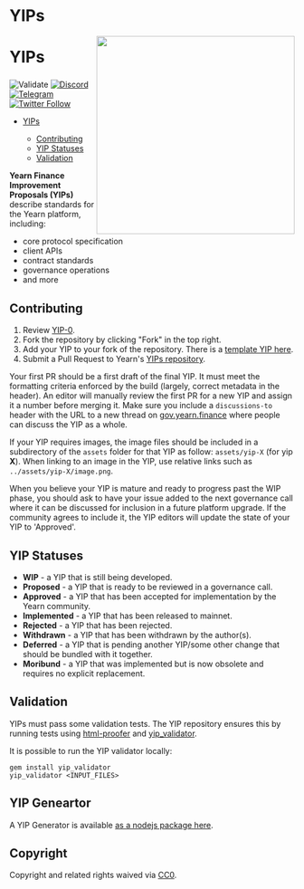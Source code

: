# YIPs

<!-- copyright 2020 yearn.finance && the contributors -->
<p align="center">
 <img src="https://rawcdn.githack.com/gist/sambacha/9a62174a080ead34271ff5d187a24343/raw/02cad2900f4cedb87895cc57729030e095d2869f/gh_banner.svg" align="right" width="350">
	<h1 align="left">YIPs</h1>
 <h3 align="center"> </h3>
 <p align="center">
<align="center">
 
![Validate](https://github.com/iearn-finance/YIPS/workflows/Validate/badge.svg) [![Discord](https://img.shields.io/discord/734804446353031319.svg?color=768AD4&label=discord&logo=https%3A%2F%2Fdiscordapp.com%2Fassets%2F8c9701b98ad4372b58f13fd9f65f966e.svg)](https://discordapp.com/channels/734804446353031319/) [![Telegram](https://img.shields.io/badge/chat-on%20Telegram-blue.svg)](https://t.me/yearnfinance) [![Twitter Follow](https://img.shields.io/twitter/follow/iearnfinance.svg?label=iearnfinance&style=social)](https://twitter.com/iearnfinance)

- [YIPs](#yips)

  - [Contributing](#contributing)
  - [YIP Statuses](#yip-statuses)
  - [Validation](#validation)

**Yearn Finance Improvement Proposals (YIPs)** describe standards for the Yearn
platform, including:

- core protocol specification
- client APIs
- contract standards
- governance operations
- and more

## Contributing

1.  Review [YIP-0](YIPS/yip-0.md).
2.  Fork the repository by clicking "Fork" in the top right.
3.  Add your YIP to your fork of the repository. There is a
    [template YIP here](yip-X.md).
4.  Submit a Pull Request to Yearn's
    [YIPs repository](https://github.com/iearn-finance/YIPS/).

Your first PR should be a first draft of the final YIP. It must meet the
formatting criteria enforced by the build (largely, correct metadata in the
header). An editor will manually review the first PR for a new YIP and assign it
a number before merging it. Make sure you include a `discussions-to` header with
the URL to a new thread on [gov.yearn.finance](https://gov.yearn.finance/) where
people can discuss the YIP as a whole.

If your YIP requires images, the image files should be included in a
subdirectory of the `assets` folder for that YIP as follow: `assets/yip-X` (for
yip **X**). When linking to an image in the YIP, use relative links such as
`../assets/yip-X/image.png`.

When you believe your YIP is mature and ready to progress past the WIP phase,
you should ask to have your issue added to the next governance call where it can
be discussed for inclusion in a future platform upgrade. If the community agrees
to include it, the YIP editors will update the state of your YIP to 'Approved'.

## YIP Statuses

- **WIP** - a YIP that is still being developed.
- **Proposed** - a YIP that is ready to be reviewed in a governance call.
- **Approved** - a YIP that has been accepted for implementation by the Yearn
  community.
- **Implemented** - a YIP that has been released to mainnet.
- **Rejected** - a YIP that has been rejected.
- **Withdrawn** - a YIP that has been withdrawn by the author(s).
- **Deferred** - a YIP that is pending another YIP/some other change that should
  be bundled with it together.
- **Moribund** - a YIP that was implemented but is now obsolete and requires no
  explicit replacement.

## Validation

YIPs must pass some validation tests. The YIP repository ensures this by running
tests using [html-proofer](https://rubygems.org/gems/html-proofer) and
[yip_validator](https://rubygems.org/gems/yip_validator).

It is possible to run the YIP validator locally:

```
gem install yip_validator
yip_validator <INPUT_FILES>
```

## YIP Geneartor

A YIP Generator is available
[as a nodejs package here](https://github.com/sambacha/generator-yyip).

## Copyright

Copyright and related rights waived via
[CC0](https://creativecommons.org/publicdomain/zero/1.0/).

